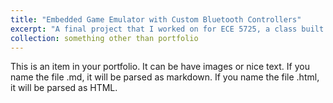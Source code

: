 ```yaml
---
title: "Embedded Game Emulator with Custom Bluetooth Controllers"
excerpt: "A final project that I worked on for ECE 5725, a class built around designing on the Raspberry Pi. <br/><img src='/images/500x300.png'>"
collection: something other than portfolio
---
```


This is an item in your portfolio. It can be have images or nice text. If you name the file .md, it will be parsed as markdown. If you name the file .html, it will be parsed as HTML. 
